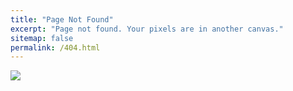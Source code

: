 ```yaml
---
title: "Page Not Found"
excerpt: "Page not found. Your pixels are in another canvas."
sitemap: false
permalink: /404.html
---
```


![](https://siliconvalleygazette.com/posts/what-is-the-404-not-found-error.png)